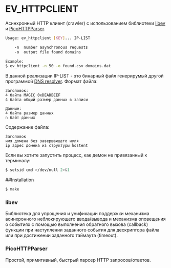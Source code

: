 # EV_HTTPCLIENT
Асинхронный HTTP клиент (crawler) с использованием библиотеки [libev] и [PicoHTTPParser]. 

```bash
Usage: ev_httpclient [KEY]... IP-LIST

	-n	number asynchronous requests
	-o  output file found domains

Example:
$ ev_httpclient -n 50 -o found.csv domains.dat
```

В данной реализации IP-LIST - это бинарный файл генерирумый другой программой [DNS resolver]. 
Формат файла:
```
Заголовок: 
4 байта MAGIC 0xDEADBEEF
4 байта общий размер данных в записи

Данные:
4 байта размер данных
n байт данных
```

Содержание файла:
```
Заголовок
имя домена без завершающего нуля
ip адрес домена из структуры hostent 
```

Если вы хотите запустить процесс, как демон не привязанный к терминалу:
```bash
$ setsid cmd >/dev/null 2>&1
```
##Installation
```bash
$ make
```

### libev
Библиотека для упрощения и унификации поддержки механизма асинхронного неблокирующего ввода/вывода и механизма оповещения о событиях с помощью выполнения обратного вызова (callback) функции при наступлении заданного события для дескриптора файла или при достижении заданного таймаута (timeout). 

### PicoHTTPParser
Простой, примитивный, быстрый парсер HTTP запросов/ответов.

[libev]: http://software.schmorp.de/pkg/libev.html
[PicoHTTPParser]: https://github.com/h2o/picohttpparser
[DNS resolver]:https://github.com/Garik-/dns_resolver